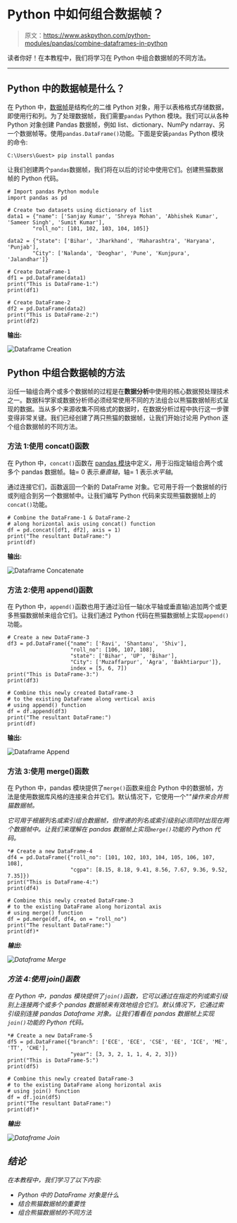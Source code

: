 # Python 中如何组合数据帧？

> 原文：<https://www.askpython.com/python-modules/pandas/combine-dataframes-in-python>

读者你好！在本教程中，我们将学习在 Python 中组合数据帧的不同方法。

* * *

## Python 中的数据帧是什么？

在 Python 中，[数据帧](https://www.askpython.com/python-modules/pandas/dataframes-in-python)是结构化的二维 Python 对象，用于以表格格式存储数据，即使用行和列。为了处理数据帧，我们需要`pandas` Python 模块。我们可以从各种 Python 对象创建 Pandas 数据帧，例如 list、dictionary、NumPy ndarray、另一个数据帧等。使用`pandas.DataFrame()`功能。下面是安装`pandas` Python 模块的命令:

```
C:\Users\Guest> pip install pandas

```

让我们创建两个`pandas`数据帧，我们将在以后的讨论中使用它们。创建熊猫数据帧的 Python 代码。

```
# Import pandas Python module
import pandas as pd 

# Create two datasets using dictionary of list
data1 = {"name": ['Sanjay Kumar', 'Shreya Mohan', 'Abhishek Kumar', 'Sameer Singh', 'Sumit Kumar'],
        "roll_no": [101, 102, 103, 104, 105]}

data2 = {"state": ['Bihar', 'Jharkhand', 'Maharashtra', 'Haryana', 'Punjab'],
        "City": ['Nalanda', 'Deoghar', 'Pune', 'Kunjpura', 'Jalandhar']}

# Create DataFrame-1
df1 = pd.DataFrame(data1)
print("This is DataFrame-1:")
print(df1)

# Create DataFrame-2
df2 = pd.DataFrame(data2)
print("This is DataFrame-2:")
print(df2)

```

**输出:**

![Dataframe Creation](img/da9826b74e52b03234945b4e6eb893ee.png)

## Python 中组合数据帧的方法

沿任一轴组合两个或多个数据帧的过程是在**数据分析**中使用的核心数据预处理技术之一。数据科学家或数据分析师必须经常使用不同的方法组合以熊猫数据帧形式呈现的数据。当从多个来源收集不同格式的数据时，在数据分析过程中执行这一步骤变得非常关键。我们已经创建了两只熊猫的数据帧，让我们开始讨论用 Python 逐个组合数据帧的不同方法。

### 方法 1:使用 concat()函数

在 Python 中，`concat()`函数在 [pandas 模块](https://www.askpython.com/python-modules/pandas/python-pandas-module-tutorial)中定义，用于沿指定轴组合两个或多个 pandas 数据帧。轴= 0 表示*垂直轴*，轴= 1 表示*水平轴*。

通过连接它们，函数返回一个新的 DataFrame 对象。它可用于将一个数据帧的行或列组合到另一个数据帧中。让我们编写 Python 代码来实现熊猫数据帧上的`concat()`功能。

```
# Combine the DataFrame-1 & DataFrame-2
# along horizontal axis using concat() function
df = pd.concat([df1, df2], axis = 1)
print("The resultant DataFrame:")
print(df)

```

**输出:**

![Dataframe Concatenate](img/f175f6ca550cefc35eb3d209d6077f37.png)

### 方法 2:使用 append()函数

在 Python 中，`append()`函数也用于通过沿任一轴(水平轴或垂直轴)追加两个或更多熊猫数据帧来组合它们。让我们通过 Python 代码在熊猫数据帧上实现`append()`功能。

```
# Create a new DataFrame-3
df3 = pd.DataFrame({"name": ['Ravi', 'Shantanu', 'Shiv'],
                    "roll_no": [106, 107, 108],
                    "state": ['Bihar', 'UP', 'Bihar'],
                    "City": ['Muzaffarpur', 'Agra', 'Bakhtiarpur']},
                    index = [5, 6, 7])
print("This is DataFrame-3:")
print(df3)

# Combine this newly created DataFrame-3
# to the existing DataFrame along vertical axis
# using append() function
df = df.append(df3)
print("The resultant DataFrame:")
print(df)

```

**输出:**

![Dataframe Append](img/fae7b5b7c1705583e52b52132fd0ad41.png)

### 方法 3:使用 merge()函数

在 Python 中，pandas 模块提供了`merge()`函数来组合 Python 中的数据帧，方法是使用数据库风格的连接来合并它们。默认情况下，它使用一个"*"操作来合并熊猫数据帧。*

*它可用于根据列名或索引组合数据帧，但传递的列名或索引级别必须同时出现在两个数据帧中。让我们来理解在 pandas 数据帧上实现`merge()`功能的 Python 代码。*

```
*# Create a new DataFrame-4
df4 = pd.DataFrame({"roll_no": [101, 102, 103, 104, 105, 106, 107, 108],
                    "cgpa": [8.15, 8.18, 9.41, 8.56, 7.67, 9.36, 9.52, 7.35]})
print("This is DataFrame-4:")
print(df4)

# Combine this newly created DataFrame-3
# to the existing DataFrame along horizontal axis
# using merge() function
df = pd.merge(df, df4, on = "roll_no")
print("The resultant DataFrame:")
print(df)* 
```

***输出:***

*![Dataframe Merge](img/e026f906f7c8d5c6f324740362d31e24.png)*

### *方法 4:使用 join()函数*

*在 Python 中，pandas 模块提供了`join()`函数，它可以通过在指定的列或索引级别上连接两个或多个 pandas 数据帧来有效地组合它们。默认情况下，它通过索引级别连接 pandas Dataframe 对象。让我们看看在 pandas 数据帧上实现`join()`功能的 Python 代码。*

```
*# Create a new DataFrame-5
df5 = pd.DataFrame({"branch": ['ECE', 'ECE', 'CSE', 'EE', 'ICE', 'ME', 'TT', 'CHE'],
                    "year": [3, 3, 2, 1, 1, 4, 2, 3]})
print("This is DataFrame-5:")
print(df5)

# Combine this newly created DataFrame-3
# to the existing DataFrame along horizontal axis
# using join() function
df = df.join(df5)
print("The resultant DataFrame:")
print(df)* 
```

***输出**:*

*![Dataframe Join](img/a05b5c3593e7334194f274dc83d9e9e4.png)*

## *结论*

*在本教程中，我们学习了以下内容:*

*   *Python 中的 DataFrame 对象是什么*
*   *结合熊猫数据帧的重要性*
*   *组合熊猫数据帧的不同方法*